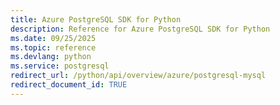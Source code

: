 ```yaml
---
title: Azure PostgreSQL SDK for Python
description: Reference for Azure PostgreSQL SDK for Python
ms.date: 09/25/2025
ms.topic: reference
ms.devlang: python
ms.service: postgresql
redirect_url: /python/api/overview/azure/postgresql-mysql
redirect_document_id: TRUE
---
```

